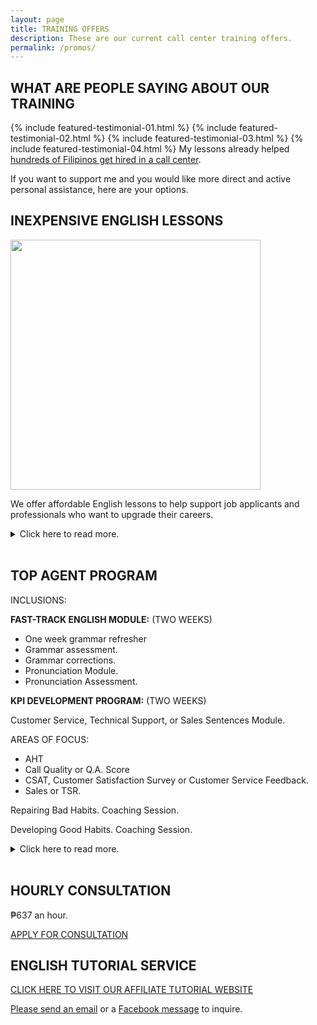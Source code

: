 ```yaml
---
layout: page
title: TRAINING OFFERS
description: These are our current call center training offers. 
permalink: /promos/
---
```

## WHAT ARE PEOPLE SAYING ABOUT OUR TRAINING
{% include featured-testimonial-01.html %}
{% include featured-testimonial-02.html %}
{% include featured-testimonial-03.html %}
{% include featured-testimonial-04.html %}
My lessons already helped [hundreds of Filipinos get hired in a call center](https://callcentertrainingtips.com/testimonials).

If you want to support me and you would like more direct and active personal assistance, here are your options.

## INEXPENSIVE ENGLISH LESSONS

<img src="{{ site.url }}/assets/img/Affordable-English-Lessons.png" width="400">

We offer affordable English lessons to help support job applicants and professionals who want to upgrade their careers.

<details>
	<summary>Click here to read more.</summary>
	<p>We help our students prepare for interviews and call center work.</p>
	<p>We will be correcting your mistakes, and I'll guide you until you get hired.</p>
	<p><a href="https://callcentertrainingtips.com/6WEL250/" class="button focus">CLICK HERE TO RECEIVE TRAINING</a></p>
</details>
<br>

## TOP AGENT PROGRAM

INCLUSIONS:

**FAST-TRACK ENGLISH MODULE:** (TWO WEEKS)

- One week grammar refresher
- Grammar assessment.
- Grammar corrections.
- Pronunciation Module.
- Pronunciation Assessment.

**KPI DEVELOPMENT PROGRAM:** (TWO WEEKS)

Customer Service, Technical Support, or Sales Sentences Module.

AREAS OF FOCUS:

- AHT
- Call Quality or Q.A. Score
- CSAT, Customer Satisfaction Survey or Customer Service Feedback.
- Sales or TSR.

Repairing Bad Habits. Coaching Session.

Developing Good Habits. Coaching Session.

<details>
	<summary>Click here to read more.</summary>
	<p><br>
<img src="{{ site.url }}/assets/img/VOC Champion.jpg" width="400"><br></p>
	<p><img src="{{ site.url }}/assets/img/Me Sharing my Top Agent Award.png" width="400"><br><img src="{{ site.url }}/assets/img/Top Agent Sales.png" width="400"><br></p>
	<p><img src="{{ site.url }}/assets/img/Top Agent Sales Board.png" width="400"><br></p>
	<p></p>
</details>
<br>

## HOURLY CONSULTATION

₱637 an hour.

[APPLY FOR CONSULTATION](https://forms.gle/tnbBqJcKSyxGMK9K8)

## ENGLISH TUTORIAL SERVICE

[CLICK HERE TO VISIT OUR AFFILIATE TUTORIAL WEBSITE](https://philippinesprivateenglishtutors.com/)

[Please send an email](mailto:kevin@callcentertrainingtips.com) or a [Facebook message](https://www.facebook.com/callcentertrainingtips/) to inquire.
